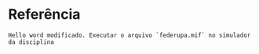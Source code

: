 # Referência

    Hello word modificado. Executar o arquivo `federupa.mif` no simulador da disciplina
